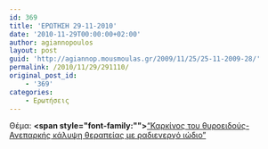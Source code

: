 ```yaml
---
id: 369
title: 'ΕΡΩΤΗΣΗ 29-11-2010'
date: '2010-11-29T00:00:00+02:00'
author: agiannopoulos
layout: post
guid: 'http://agiannop.mousmoulas.gr/2009/11/25/25-11-2009-28/'
permalink: /2010/11/29/291110/
original_post_id:
    - '369'
categories:
    - Ερωτήσεις
---
```


Θέμα: **<span style="font-family:""></span>**[“Καρκίνος του θυροειδούς-Ανεπαρκής κάλυψη θεραπείας με ραδιενεργό ιώδιο” ](http://localhost:8000/wp-content/uploads/2009/11/291110_radienergo_iodio.pdf)